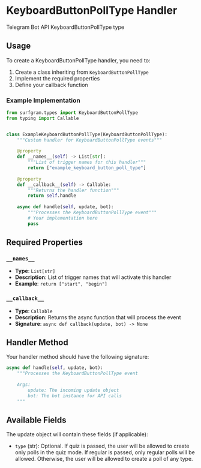 # KeyboardButtonPollType Handler

Telegram Bot API KeyboardButtonPollType type

## Usage

To create a KeyboardButtonPollType handler, you need to:

1. Create a class inheriting from `KeyboardButtonPollType`
2. Implement the required properties
3. Define your callback function

### Example Implementation

```python
from surfgram.types import KeyboardButtonPollType
from typing import Callable


class ExampleKeyboardButtonPollType(KeyboardButtonPollType):
    """Custom handler for KeyboardButtonPollType events"""
    
    @property
    def __names__(self) -> List[str]:
        """List of trigger names for this handler"""
        return ["example_keyboard_button_poll_type"]
    
    @property
    def __callback__(self) -> Callable:
        """Returns the handler function"""
        return self.handle
    
    async def handle(self, update, bot):
        """Processes the KeyboardButtonPollType event"""
        # Your implementation here
        pass
```

## Required Properties

### `__names__`
- **Type**: `List[str]`
- **Description**: List of trigger names that will activate this handler
- **Example**: `return ["start", "begin"]`

### `__callback__`
- **Type**: `Callable`
- **Description**: Returns the async function that will process the event
- **Signature**: `async def callback(update, bot) -> None`

## Handler Method

Your handler method should have the following signature:

```python
async def handle(self, update, bot):
    """Processes the KeyboardButtonPollType event
    
    Args:
        update: The incoming update object
        bot: The bot instance for API calls
    """
```

## Available Fields

The update object will contain these fields (if applicable):

- `type` (str): Optional. If quiz is passed, the user will be allowed to create only polls in the quiz mode. If regular is passed, only regular polls will be allowed. Otherwise, the user will be allowed to create a poll of any type.
